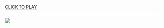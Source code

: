 
<a href="https://premium76.site?title=unblock_school_games&ref=13M">CLICK TO PLAY</a></h3>
<hr>

<a href="https://premium76.site?title=unblock_school_games&ref=13M"><img src="https://clearcache.store/games.png"></a>


